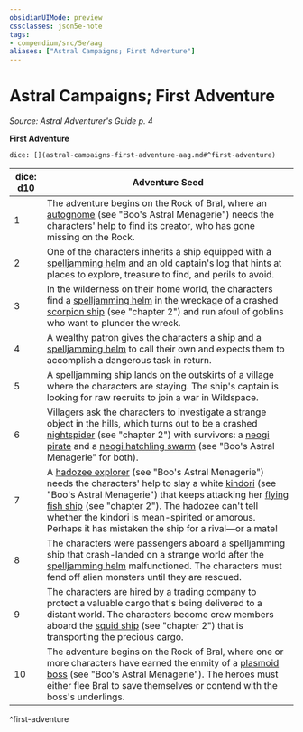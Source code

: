 ```yaml
---
obsidianUIMode: preview
cssclasses: json5e-note
tags:
- compendium/src/5e/aag
aliases: ["Astral Campaigns; First Adventure"]
---
```

# Astral Campaigns; First Adventure
*Source: Astral Adventurer's Guide p. 4* 

**First Adventure**

`dice: [](astral-campaigns-first-adventure-aag.md#^first-adventure)`

| dice: d10 | Adventure Seed |
|-----------|----------------|
| 1 | The adventure begins on the Rock of Bral, where an [autognome](Mechanics/bestiary/construct/autognome-bam.md) (see "Boo's Astral Menagerie") needs the characters' help to find its creator, who has gone missing on the Rock. |
| 2 | One of the characters inherits a ship equipped with a [spelljamming helm](Mechanics/items/spelljamming-helm-aag.md) and an old captain's log that hints at places to explore, treasure to find, and perils to avoid. |
| 3 | In the wilderness on their home world, the characters find a [spelljamming helm](Mechanics/items/spelljamming-helm-aag.md) in the wreckage of a crashed [scorpion ship](Mechanics/vehicles/scorpion-ship-aag.md) (see "chapter 2") and run afoul of goblins who want to plunder the wreck. |
| 4 | A wealthy patron gives the characters a ship and a [spelljamming helm](Mechanics/items/spelljamming-helm-aag.md) to call their own and expects them to accomplish a dangerous task in return. |
| 5 | A spelljamming ship lands on the outskirts of a village where the characters are staying. The ship's captain is looking for raw recruits to join a war in Wildspace. |
| 6 | Villagers ask the characters to investigate a strange object in the hills, which turns out to be a crashed [nightspider](Mechanics/vehicles/nightspider-aag.md) (see "chapter 2") with survivors: a [neogi pirate](Mechanics/bestiary/aberration/neogi-pirate-bam.md) and a [neogi hatchling swarm](Mechanics/bestiary/aberration/neogi-hatchling-swarm-bam.md) (see "Boo's Astral Menagerie" for both). |
| 7 | A [hadozee explorer](Mechanics/bestiary/humanoid/hadozee-explorer-bam.md) (see "Boo's Astral Menagerie") needs the characters' help to slay a white [kindori](Mechanics/bestiary/celestial/kindori-bam.md) (see "Boo's Astral Menagerie") that keeps attacking her [flying fish ship](Mechanics/vehicles/flying-fish-ship-aag.md) (see "chapter 2"). The hadozee can't tell whether the kindori is mean-spirited or amorous. Perhaps it has mistaken the ship for a rival—or a mate! |
| 8 | The characters were passengers aboard a spelljamming ship that crash-landed on a strange world after the [spelljamming helm](Mechanics/items/spelljamming-helm-aag.md) malfunctioned. The characters must fend off alien monsters until they are rescued. |
| 9 | The characters are hired by a trading company to protect a valuable cargo that's being delivered to a distant world. The characters become crew members aboard the [squid ship](Mechanics/vehicles/squid-ship-aag.md) (see "chapter 2") that is transporting the precious cargo. |
| 10 | The adventure begins on the Rock of Bral, where one or more characters have earned the enmity of a [plasmoid boss](Mechanics/bestiary/ooze/plasmoid-boss-bam.md) (see "Boo's Astral Menagerie"). The heroes must either flee Bral to save themselves or contend with the boss's underlings. |
^first-adventure